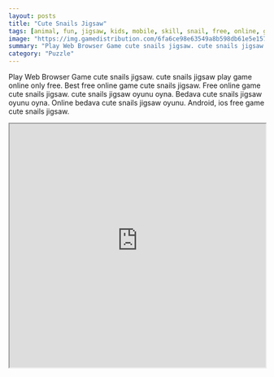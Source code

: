 ```yaml
---
layout: posts
title: "Cute Snails Jigsaw"
tags: [animal, fun, jigsaw, kids, mobile, skill, snail, free, online, games, oyna, game, free, games, play, play, games]
image: "https://img.gamedistribution.com/6fa6ce98e63549a8b598db61e5e157ed-512x384.jpeg"
summary: "Play Web Browser Game cute snails jigsaw. cute snails jigsaw play game online only free. Best free online game cute snails jigsaw. Free online game cute snails jigsaw. cute snails jigsaw oyunu oyna. Bedava cute snails jigsaw oyunu oyna. Online bedava cute snails jigsaw oyunu. Android, ios free game cute snails jigsaw."
category: "Puzzle"
---
```


Play Web Browser Game cute snails jigsaw. cute snails jigsaw play game online only free. Best free online game cute snails jigsaw. Free online game cute snails jigsaw. cute snails jigsaw oyunu oyna. Bedava cute snails jigsaw oyunu oyna. Online bedava cute snails jigsaw oyunu. Android, ios free game cute snails jigsaw.

<iframe width="100%" height="480px;" src="https://html5.gamedistribution.com/6fa6ce98e63549a8b598db61e5e157ed/"></iframe>
